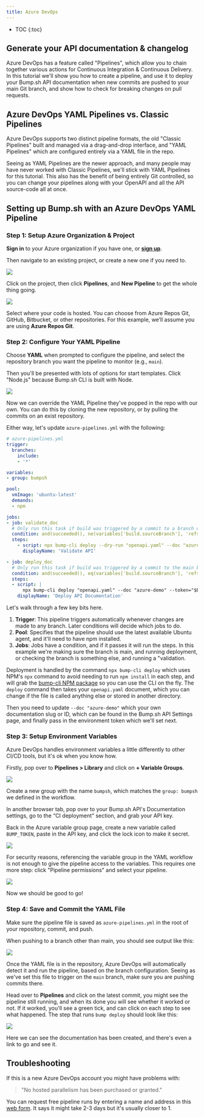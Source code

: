 ```yaml
---
title: Azure DevOps
---
```


- TOC
{:toc}

## Generate your API documentation & changelog

Azure DevOps has a feature called "Pipelines", which allow you to chain together various actions for Continuous Integration & Continuous Delivery. In this tutorial we'll show you how to create a pipeline, and use it to deploy your Bump.sh API documentation when new commits are pushed to your main Git branch, and show how to check for breaking changes on pull requests. 

## Azure DevOps YAML Pipelines vs. Classic Pipelines

Azure DevOps supports two distinct pipeline formats, the old "Classic Pipelines" built and managed via a drag-and-drop interface, and "YAML Pipelines" which are configured entirely via a YAML file in the repo.

Seeing as YAML Pipelines are the newer approach, and many people may have never worked with Classic Pipelines, we'll stick with YAML Pipelines for this tutorial. This also has the benefit of being entirely Git controlled, so you can change your pipelines along with your OpenAPI and all the API source-code all at once.

## Setting up Bump.sh with an Azure DevOps YAML Pipeline

### Step 1: Setup Azure Organization & Project

**Sign in** to your Azure organization if you have one, or **[sign up](https://azure.microsoft.com/en-us/free)**.

Then navigate to an existing project, or create a new one if you need to.

![](/images/guides/azure-devops/organization-and-project.png)

Click on the project, then click **Pipelines**, and **New Pipeline** to get the whole thing going.

![](/images/guides/azure-devops/new-project-pipeline.png)

Select where your code is hosted. You can choose from Azure Repos Git, GitHub, Bitbucket, or other repositories. For this example, we’ll assume you are using **Azure Repos Git**.

### Step 2: Configure Your YAML Pipeline

Choose **YAML** when prompted to configure the pipeline, and select the repository branch you want the pipeline to monitor (e.g., `main`).

Then you'll be presented with lots of options for start templates. Click "Node.js" because Bump.sh CLI is built with Node.

![](/images/guides/azure-devops/pipeline-templates.png)

Now we can override the YAML Pipeline they've popped in the repo with our own. You can do this by cloning the new repository, or by pulling the commits on an exist repository.

Either way, let's update `azure-pipelines.yml` with the following:


```yaml
# azure-pipelines.yml
trigger:
  branches:
    include:
    - '*'

variables: 
- group: bumpsh

pool:
  vmImage: 'ubuntu-latest'
  demands: 
  - npm

jobs:
- job: validate_doc
  # Only run this task if build was triggered by a commit to a branch other than main
  condition: and(succeeded(), ne(variables['build.sourceBranch'], 'refs/heads/main'))
  steps:
    - script: npx bump-cli deploy --dry-run "openapi.yaml" --doc "azure-demo" --token="$BUMP_TOKEN"
      displayName: 'Validate API'

- job: deploy_doc
  # Only run this task if build was triggered by a commit to the main branch
  condition: and(succeeded(), eq(variables['build.sourceBranch'], 'refs/heads/main'))
  steps:
  - script: |
      npx bump-cli deploy "openapi.yaml" --doc "azure-demo" --token="$BUMP_TOKEN"
    displayName: 'Deploy API Documentation'
```

Let's walk through a few key bits here. 

1. **Trigger**: This pipeline triggers automatically whenever changes are made to any branch. Later conditions will decide which jobs to do.
2. **Pool**: Specifies that the pipeline should use the latest available Ubuntu agent, and it'll need to have npm installed.
3. **Jobs**: Jobs have a condition, and if it passes it will run the steps. In this example we're making sure the branch is main, and running deployment, or checking the branch is something else, and running a "validation.

Deployment is handled by the command `npx bump-cli deploy` which uses NPM's `npx` command to avoid needing to run `npm install` in each step, and will grab the [bump-cli NPM package](https://www.npmjs.com/package/bump-cli) so you can use the CLI on the fly. The `deploy` command then takes your `openapi.yaml` document, which you can change if the file is called anything else or stored in another directory.

Then you need to update `--doc "azure-demo"` which your own documentation slug or ID, which can be found in the Bump.sh API Settings page, and finally pass in the environment token which we'll set next.
 
### Step 3: Setup Environment Variables

Azure DevOps handles environment variables a little differently to other CI/CD tools, but it's ok when you know how.

Firstly, pop over to **Pipelines > Library** and click on **\+ Variable Groups**. 

![](/images/guides/azure-devops/add-variable-group.png)

Create a new group with the name `bumpsh`, which matches the `group: bumpsh` we defined in the workflow.
 
In another browser tab, pop over to your Bump.sh API's Documentation settings, go to the “CI deployment” section, and grab your API key.

Back in the Azure variable group page, create a new variable called `BUMP_TOKEN`, paste in the API key, and click the lock icon to make it secret.

![](/images/guides/azure-devops/bump-variable-group.png)

For security reasons, referencing the variable group in the YAML workflow is not enough to give the pipeline access to the variables. This requires one more step: click "Pipeline permissions" and select your pipeline.

![](/images/guides/azure-devops/pipeline-permissions-variable-group.png)

Now we should be good to go! 

### Step 4: Save and Commit the YAML File

Make sure the pipeline file is saved as `azure-pipelines.yml` in the root of your repository, commit, and push.

When pushing to a branch other than main, you should see output like this:

![](/images/guides/azure-devops/doc-validation.png)

Once the YAML file is in the repository, Azure DevOps will automatically detect it and run the pipeline, based on the branch configuration. Seeing as we've set this file to trigger on the `main` branch, make sure you are pushing commits there.

Head over to **Pipelines** and click on the latest commit, you might see the pipeline still running, and when its done you will see whether it worked or not. If it worked, you'll see a green tick, and can click on each step to see what happened. The step that runs `bump deploy` should look like this:

![](/images/guides/azure-devops/doc-deploy-first.png)

Here we can see the documentation has been created, and there's even a link to go and see it.

## Troubleshooting 

If this is a new Azure DevOps account you might have problems with: 

> "No hosted parallelism has been purchased or granted."

You can request free pipeline runs by entering a name and address in this [web form](https://aka.ms/azpipelines-parallelism-request). It says it might take 2-3 days but it's usually closer to 1.
